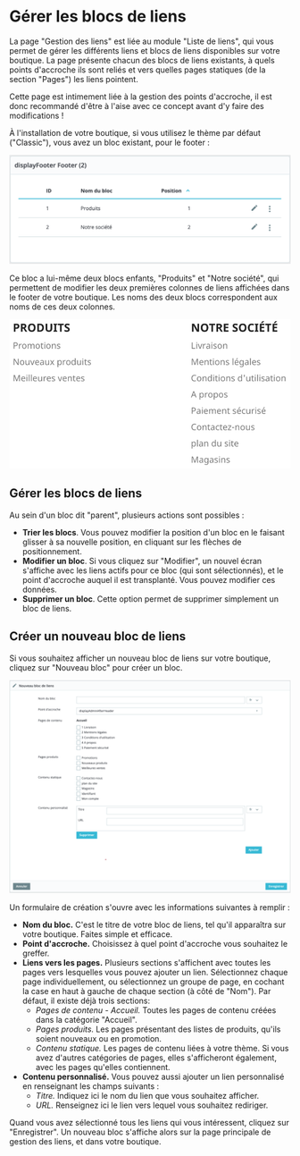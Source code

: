 # Gérer les blocs de liens

La page "Gestion des liens" est liée au module "Liste de liens", qui vous permet de gérer les différents liens et blocs de liens disponibles sur votre boutique. La page présente chacun des blocs de liens existants, à quels points d'accroche ils sont reliés et vers quelles pages statiques \(de la section "Pages"\) les liens pointent.

Cette page est intimement liée à la gestion des points d'accroche, il est donc recommandé d'être à l'aise avec ce concept avant d'y faire des modifications !

À l'installation de votre boutique, si vous utilisez le thème par défaut \("Classic"\), vous avez un bloc existant, pour le footer :

![](../../../.gitbook/assets/64225352.png)

Ce bloc a lui-même deux blocs enfants, "Produits" et "Notre société", qui permettent de modifier les deux premières colonnes de liens affichées dans le footer de votre boutique. Les noms des deux blocs correspondent aux noms de ces deux colonnes.

![](../../../.gitbook/assets/64225353.png)

## Gérer les blocs de liens <a id="Gererlesblocsdeliens-G&#xE9;rerlesblocsdeliens"></a>

Au sein d'un bloc dit "parent", plusieurs actions sont possibles :

* **Trier les blocs**. Vous pouvez modifier la position d'un bloc en le faisant glisser à sa nouvelle position, en cliquant sur les flèches de positionnement.
* **Modifier un bloc**. Si vous cliquez sur "Modifier", un nouvel écran s'affiche avec les liens actifs pour ce bloc \(qui sont sélectionnés\), et le point d'accroche auquel il est transplanté. Vous pouvez modifier ces données.
* **Supprimer un bloc**. Cette option permet de supprimer simplement un bloc de liens.

## Créer un nouveau bloc de liens <a id="Gererlesblocsdeliens-Cr&#xE9;erunnouveaublocdeliens"></a>

Si vous souhaitez afficher un nouveau bloc de liens sur votre boutique, cliquez sur "Nouveau bloc" pour créer un bloc.

![](../../../.gitbook/assets/64225354.png)

Un formulaire de création s'ouvre avec les informations suivantes à remplir :

* **Nom du bloc.** C'est le titre de votre bloc de liens, tel qu'il apparaîtra sur votre boutique. Faites simple et efficace.
* **Point d'accroche.** Choisissez à quel point d'accroche vous souhaitez le greffer. 
* **Liens vers les pages.** Plusieurs sections s'affichent avec toutes les pages vers lesquelles vous pouvez ajouter un lien. Sélectionnez chaque page individuellement, ou sélectionnez un groupe de page, en cochant la case en haut à gauche de chaque section \(à côté de "Nom"\). Par défaut, il existe déjà trois sections:
  * _Pages de contenu - Accueil._ Toutes les pages de contenu créées dans la catégorie "Accueil".
  * _Pages produits._ Les pages présentant des listes de produits, qu'ils soient nouveaux ou en promotion.
  * _Contenu statique._ Les pages de contenu liées à votre thème. Si vous avez d'autres catégories de pages, elles s'afficheront également, avec les pages qu'elles contiennent.
* **Contenu personnalisé.** Vous pouvez aussi ajouter un lien personnalisé en renseignant les champs suivants : 
  * _Titre._ Indiquez ici le nom du lien que vous souhaitez afficher.
  * _URL._ Renseignez ici le lien vers lequel vous souhaitez rediriger.

Quand vous avez sélectionné tous les liens qui vous intéressent, cliquez sur "Enregistrer". Un nouveau bloc s'affiche alors sur la page principale de gestion des liens, et dans votre boutique.

